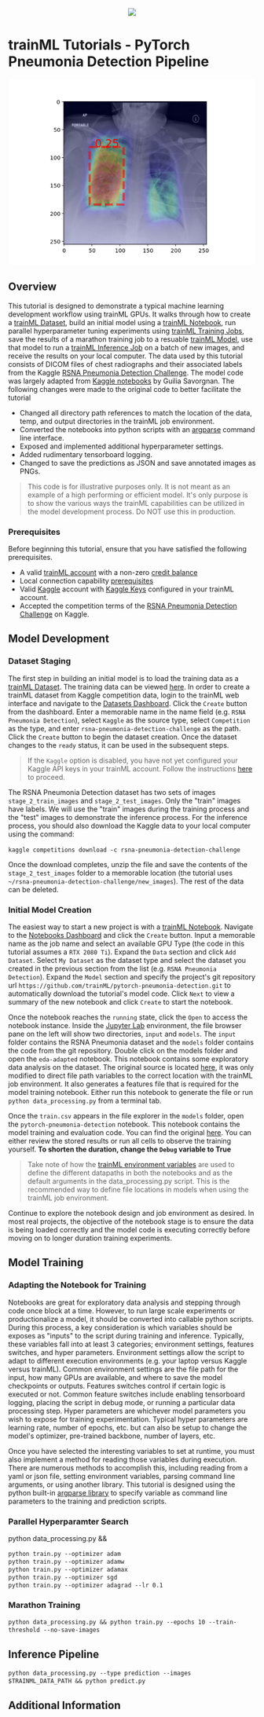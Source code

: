 <!--- Licensed to the trainML under one -->
<!--- or more contributor license agreements.  See the NOTICE file -->
<!--- distributed with this work for additional information -->
<!--- regarding copyright ownership.  The trainML this file -->
<!--- to you under the Apache License, Version 2.0 (the -->
<!--- "License"); you may not use this file except in compliance -->
<!--- with the License.  You may obtain a copy of the License at -->

<!---   http://www.apache.org/licenses/LICENSE-2.0 -->

<!--- Unless required by applicable law or agreed to in writing, -->
<!--- software distributed under the License is distributed on an -->
<!--- "AS IS" BASIS, WITHOUT WARRANTIES OR CONDITIONS OF ANY -->
<!--- KIND, either express or implied.  See the License for the -->
<!--- specific language governing permissions and limitations -->
<!--- under the License. -->

<div align="center">
  <a href="https://www.trainml.ai/"><img src="https://www.trainml.ai/static/img/trainML-logo-purple.png"></a><br>
</div>


trainML Tutorials - PyTorch Pneumonia Detection Pipeline
=====

![Example Prediction](example.png)

## Overview

This tutorial is designed to demonstrate a typical machine learning development workflow using trainML GPUs.  It walks through how to create a [trainML Dataset](https://app.trainml.ai/datasets), build an initial model using a [trainML Notebook](https://app.trainml.ai/jobs/notebook), run parallel hyperparameter tuning experiments using [trainML Training Jobs](https://app.trainml.ai/jobs/training), save the results of a marathon training job to a resuable [trainML Model](https://app.trainml.ai/models), use that model to run a [trainML Inference Job](https://app.trainml.ai/jobs/inference) on a batch of new images, and receive the results on your local computer.  The data used by this tutorial consists of DICOM files of chest radiographs and their associated labels from the Kaggle [RSNA Pneumonia Detection Challenge](https://www.kaggle.com/c/rsna-pneumonia-detection-challenge).  The model code was largely adapted from [Kaggle notebooks](https://www.kaggle.com/giuliasavorgnan/0-123-lb-pytorch-unet-run-on-google-cloud) by Guilia Savorgnan.  The following changes were made to the original code to better facilitate the tutorial

- Changed all directory path references to match the location of the data, temp, and output directories in the trainML job environment.
- Converted the notebooks into python scripts with an [argparse](https://docs.python.org/3/howto/argparse.html) command line interface.
- Exposed and implemented additional hyperparameter settings.
- Added rudimentary tensorboard logging.
- Changed to save the predictions as JSON and save annotated images as PNGs.

> This code is for illustrative purposes only.  It is not meant as an example of a high performing or efficient model.  It's only purpose is to show the various ways the trainML capabilities can be utilized in the model development process.  Do NOT use this in production.

### Prerequisites

Before beginning this tutorial, ensure that you have satisfied the following prerequisites.

- A valid [trainML account](https://auth.trainml.ai/login?response_type=code&client_id=536hafr05s8qj3ihgf707on4aq&redirect_uri=https://app.trainml.ai/auth/callback) with a non-zero [credit balance](https://docs.trainml.ai/reference/billing-credits/)
- Local connection capability [prerequisites](https://docs.trainml.ai/reference/third-party-keys/#kaggle-keys)
- Valid [Kaggle](https://www.kaggle.com) account with [Kaggle Keys](https://docs.trainml.ai/reference/third-party-keys/#kaggle-keys) configured in your trainML account.
- Accepted the competition terms of the [RSNA Pneumonia Detection Challenge](https://www.kaggle.com/c/rsna-pneumonia-detection-challenge) on Kaggle.

## Model Development

### Dataset Staging

The first step in building an initial model is to load the training data as a [trainML Dataset](https://docs.trainml.ai//reference/datasets).  The training data can be viewed [here](https://www.kaggle.com/c/rsna-pneumonia-detection-challenge/data).  In order to create a trainML dataset from Kaggle competition data, login to the trainML web interface and navigate to the [Datasets Dashboard](https://app.trainml.ai/datasets).  Click the `Create` button from the dashboard.  Enter a memorable name in the name field (e.g. `RSNA Pneumonia Detection`), select `Kaggle` as the source type, select `Competition` as the type, and enter `rsna-pneumonia-detection-challenge` as the path.  Click the `Create` button to begin the dataset creation.  Once the dataset changes to the `ready` status, it can be used in the subsequent steps.

> If the `Kaggle` option is disabled, you have not yet configured your Kaggle API keys in your trainML account.  Follow the instructions [here](https://docs.trainml.ai/reference/third-party-keys/#kaggle-keys) to proceed.

The RSNA Pneumonia Detection dataset has two sets of images `stage_2_train_images` and `stage_2_test_images`.  Only the "train" images have labels.  We will use the "train" images during the training process and the "test" images to demonstrate the inference process.  For the inference process, you should also download the Kaggle data to your local computer using the command: 

`kaggle competitions download -c rsna-pneumonia-detection-challenge`

Once the download completes, unzip the file and save the contents of the `stage_2_test_images` folder to a memorable location (the tutorial uses `~/rsna-pneumonia-detection-challenge/new_images`).  The rest of the data can be deleted.

### Initial Model Creation

The easiest way to start a new project is with a [trainML Notebook](https://docs.trainml.ai/getting-started/running-notebook/).  Navigate to the [Notebooks Dashboard](https://app.trainml.ai/notebook) and click the `Create` button.  Input a memorable name as the job name and select an available GPU Type (the code in this tutorial assumes a `RTX 2080 Ti`).  Expand the `Data` section and click `Add Dataset`.  Select `My Dataset` as the dataset type and select the dataset you created in the previous section from the list (e.g. `RSNA Pneumonia Detection`).  Expand the `Model` section and specify the project's git repository url `https://github.com/trainML/pytorch-pneumonia-detection.git` to automatically download the tutorial's model code.  Click `Next` to view a summary of the new notebook and click `Create` to start the notebook.

Once the notebook reaches the `running` state, click the `Open` to access the notebook instance.  Inside the [Jupyter Lab](https://jupyter.org) environment, the file browser pane on the left will show two directories, `input` and `models`.  The `input` folder contains the RSNA Pneumonia dataset and the `models` folder contains the code from the git repository.  Double click on the models folder and open the `eda-adapted` notebook.  This notebook contains some exploratory data analysis on the dataset.  The original source is located [here](https://www.kaggle.com/giuliasavorgnan/start-here-beginner-intro-to-lung-opacity-s1), it was only modified to direct file path variables to the correct location with the trainML job environment.  It also generates a features file that is required for the model training notebook.  Either run this notebook to generate the file or run `python data_processing.py` from a terminal tab.

Once the `train.csv` appears in the file explorer in the `models` folder, open the `pytorch-pneumonia-detection` notebook.  This notebook contains the model training and evaluation code.  You can find the original [here](https://www.kaggle.com/giuliasavorgnan/0-123-lb-pytorch-unet-run-on-google-cloud).  You can either review the stored results or run all cells to observe the training yourself.  **To shorten the duration, change the `Debug` variable to True**

> Take note of how the [trainML environment variables](https://docs.trainml.ai/reference/environment-variables/) are used to define the different datapaths in both the notebooks and as the default arguments in the data_processing.py script.  This is the recommended way to define file locations in models when using the trainML job environment.

Continue to explore the notebook design and job environment as desired.  In most real projects, the objective of the notebook stage is to ensure the data is being loaded correctly and the model code is executing correctly before moving on to longer duration training experiments.

## Model Training

### Adapting the Notebook for Training

Notebooks are great for exploratory data analysis and stepping through code once block at a time.  However, to run large scale experiments or productionalize a model, it should be converted into callable python scripts.  During this process, a key consideration is which variables should be exposes as "inputs" to the script during training and inference.  Typically, these variables fall into at least 3 categories; environment settings, features switches, and hyper parameters.  Environment settings allow the script to adapt to different execution environments (e.g. your laptop versus Kaggle versus trainML).  Common environment settings are the file path for the input, how many GPUs are available, and where to save the model checkpoints or outputs.  Features switches control if certain logic is executed or not.  Common feature switches include enabling tensorboard logging, placing the script in debug mode, or running a particular data processing step.  Hyper parameters are whichever model parameters you wish to expose for training experimentation.  Typical hyper parameters are learning rate, number of epochs, etc. but can also be setup to change the model's optimizer,  pre-trained backbone, number of layers, etc.

Once you have selected the interesting variables to set at runtime, you must also implement a method for reading those variables during execution.  There are numerous methods to accomplish this, including reading from a yaml or json file, setting environment variables, parsing command line arguments, or using another library.  This tutorial is designed using the python built-in [argparse library](https://docs.python.org/3/howto/argparse.html) to specify variable as command line parameters to the training and prediction scripts.



### Parallel Hyperparamter Search

python data_processing.py &&

```
python train.py --optimizer adam
python train.py --optimizer adamw
python train.py --optimizer adamax
python train.py --optimizer sgd
python train.py --optimizer adagrad --lr 0.1
```

### Marathon Training

```
python data_processing.py && python train.py --epochs 10 --train-threshold --no-save-images
```

## Inference Pipeline

```
python data_processing.py --type prediction --images $TRAINML_DATA_PATH && python predict.py
```

## Additional Information

